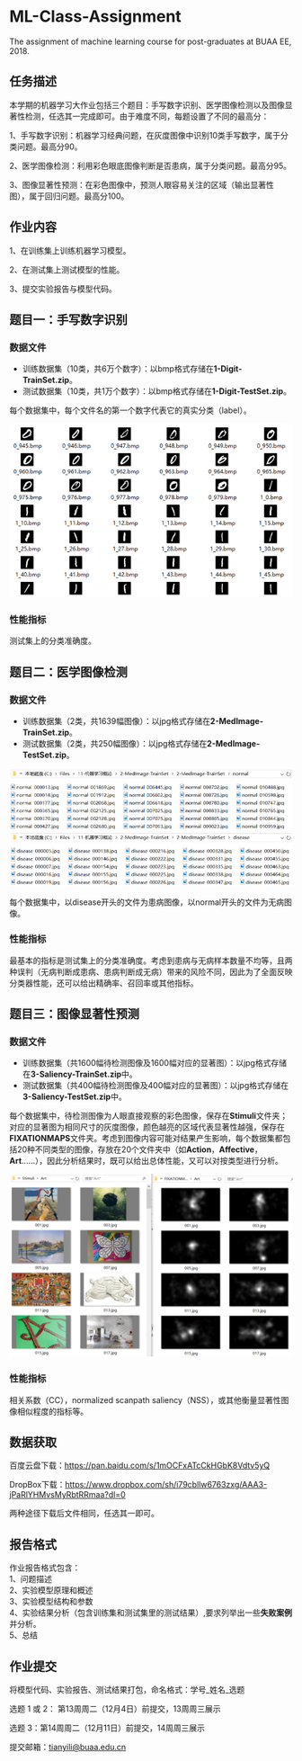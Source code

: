 # ML-Class-Assignment
The assignment of machine learning course for post-graduates at BUAA EE, 2018.

## 任务描述
本学期的机器学习大作业包括三个题目：手写数字识别、医学图像检测以及图像显著性检测，任选其一完成即可。由于难度不同，每题设置了不同的最高分：

1、手写数字识别：机器学习经典问题，在灰度图像中识别10类手写数字，属于分类问题。最高分90。

2、医学图像检测：利用彩色眼底图像判断是否患病，属于分类问题。最高分95。

3、图像显著性预测：在彩色图像中，预测人眼容易关注的区域（输出显著性图），属于回归问题。最高分100。

## 作业内容

1、在训练集上训练机器学习模型。

2、在测试集上测试模型的性能。

3、提交实验报告与模型代码。

## 题目一：手写数字识别

### 数据文件
* 训练数据集（10类，共6万个数字）：以bmp格式存储在**1-Digit-TrainSet.zip**。
* 测试数据集（10类，共1万个数字）：以bmp格式存储在**1-Digit-TestSet.zip**。

每个数据集中，每个文件名的第一个数字代表它的真实分类（label）。

![](/1-Digit-Example.png)

### 性能指标
测试集上的分类准确度。

## 题目二：医学图像检测

### 数据文件
* 训练数据集（2类，共1639幅图像）：以jpg格式存储在**2-MedImage-TrainSet.zip**。
* 测试数据集（2类，共250幅图像）：以jpg格式存储在**2-MedImage-TestSet.zip**。

![](/2-MedImage-Example.png)

每个数据集中，以disease开头的文件为患病图像，以normal开头的文件为无病图像。

### 性能指标
最基本的指标是测试集上的分类准确度。考虑到患病与无病样本数量不均等，且两种误判（无病判断成患病、患病判断成无病）带来的风险不同，因此为了全面反映分类器性能，还可以给出精确率、召回率或其他指标。

## 题目三：图像显著性预测

### 数据文件
* 训练数据集（共1600幅待检测图像及1600幅对应的显著图）：以jpg格式存储在**3-Saliency-TrainSet.zip**中。
* 测试数据集（共400幅待检测图像及400幅对应的显著图）：以jpg格式存储在**3-Saliency-TestSet.zip**中。

每个数据集中，待检测图像为人眼直接观察的彩色图像，保存在**Stimuli**文件夹；对应的显著图为相同尺寸的灰度图像，颜色越亮的区域代表显著性越强，保存在**FIXATIONMAPS**文件夹。考虑到图像内容可能对结果产生影响，每个数据集都包括20种不同类型的图像，存放在20个文件夹中（如**Action**，**Affective**，**Art**……），因此分析结果时，既可以给出总体性能，又可以对按类型进行分析。

![](/3-Saliency-Example.png)

### 性能指标

相关系数（CC），normalized scanpath saliency（NSS），或其他衡量显著性图像相似程度的指标等。

## 数据获取

百度云盘下载：https://pan.baidu.com/s/1mOCFxATcCkHGbK8Vdtv5yQ

DropBox下载：https://www.dropbox.com/sh/i79cbllw6763zxg/AAA3-jPaRlYHMvsMyRbtRRmaa?dl=0

两种途径下载后文件相同，任选其一即可。

## 报告格式
作业报告格式包含：  
1、问题描述  
2、实验模型原理和概述  
3、实验模型结构和参数  
4、实验结果分析（包含训练集和测试集里的测试结果）,要求列举出一些**失败案例**并分析。  
5、总结  

## 作业提交

将模型代码、实验报告、测试结果打包，命名格式：学号_姓名_选题

选题 1 或 2： 第13周周二（12月4日）前提交，13周周三展示

选题 3：第14周周二（12月11日）前提交，14周周三展示

提交邮箱：tianyili@buaa.edu.cn

